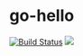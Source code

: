 # go-hello

[![Build Status](https://travis-ci.org/ViBiOh/go-hello.svg?branch=master)](https://travis-ci.org/ViBiOh/go-hello) [![](https://badge.imagelayers.io/vibioh/hello:latest.svg)](https://imagelayers.io/?images=vibioh/hello:latest 'Get your own badge on imagelayers.io')

